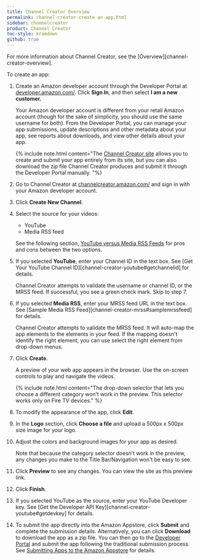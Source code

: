 ```yaml
---
title: Channel Creator Overview
permalink: channel-creator-create-an-app.html
sidebar: channelcreator
product: Channel Creator
toc-style: kramdown
github: true
---
```


For more information about Channel Creator, see the [Overview][channel-creator-overview].

To create an app:

1.  Create an Amazon developer account through the Developer Portal at [developer.amazon.com/](https://developer.amazon.com/). Click **Sign In**, and then select **I am a new customer.**

    Your Amazon developer account is different from your retail Amazon account (though for the sake of simplicity, you should use the same username for both). From the Developer Portal, you can manage your app submissions, update descriptions and other metadata about your app, see reports about downloads, and view other details about your app.

    {% include note.html content="The [Channel Creator site](https://channelcreator.amazon.com/) allows you to create and submit your app entirely from its site, but you can also download the zip file Channel Creator produces and submit it through the Developer Portal manually. "%}

2.  Go to Channel Creator at [channelcreator.amazon.com/](https://channelcreator.amazon.com/) and sign in with your Amazon developer account.
3.  Click **Create New Channel**.
4.  Select the source for your videos:
    * YouTube
    * Media RSS feed

    See the following section, [YouTube versus Media RSS Feeds](#youtube_vs_mrss) for pros and cons between the two options.
5.  If you selected **YouTube**, enter your Channel ID in the text box. See [Get Your YouTube Channel ID][channel-creator-youtube#getchannelid] for details.

    Channel Creator attempts to validate the username or channel ID, or the MRSS feed. If successful, you see a green check mark. Skip to step 7.

6.  If you selected **Media RSS**, enter your MRSS feed URL in the text box. See [Sample Media RSS Feed][channel-creator-mrss#samplemrssfeed] for details.

    Channel Creator attempts to validate the MRSS feed. It will auto-map the app elements to the elements in your feed. If the mapping doesn't identify the right element, you can use select the right element from drop-down menus.

6.  Click **Create**.

    A preview of your web app appears in the browser. Use the on-screen controls to play and navigate the videos.

    {% include note.html content="The drop-down selector that lets you choose a different category won't work in the preview. This selector works only on Fire TV devices." %}

7.  To modify the appearance of the app, click **Edit**.

8.  In the **Logo** section, click **Choose a file** and upload a 500px x 500px size image for your logo.
9.  Adjust the colors and background images for your app as desired.

    Note that because the category selector doesn't work in the preview, any changes you make to the Title Bar/Navigation won't be easy to see.
10. Click **Preview** to see any changes. You can view the site as this preview link.
11. Click **Finish**.
12. If you selected YouTube as the source, enter your YouTube Developer key. See [Get the Developer API Key][channel-creator-youtube#getdevkey] for details.
13. To submit the app directly into the Amazon Appstore, click **Submit** and complete the submission details. Alternatively, you can click **Download** to download the app as a zip file. You can then go to the [Developer Portal](https://developer.amazon.com/) and submit the app following the traditional submission process. See [Submitting Apps to the Amazon Appstore](https://developer.amazon.com/public/support/submitting-your-app/tech-docs/submitting-apps-to-amazon-appstore) for details.
